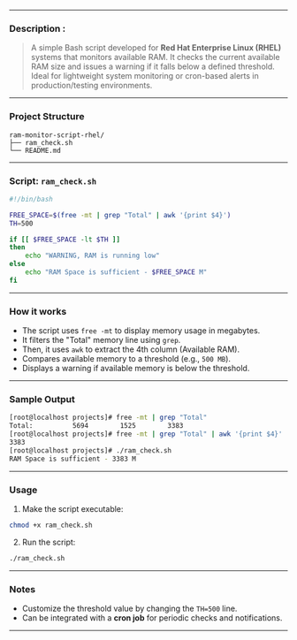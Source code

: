 
---

### Description :

> A simple Bash script developed for **Red Hat Enterprise Linux (RHEL)** systems that monitors available RAM. It checks the current available RAM size and issues a warning if it falls below a defined threshold. Ideal for lightweight system monitoring or cron-based alerts in production/testing environments.

---

### Project Structure

```
ram-monitor-script-rhel/
├── ram_check.sh
└── README.md
```

---

### Script: `ram_check.sh`

```bash
#!/bin/bash

FREE_SPACE=$(free -mt | grep "Total" | awk '{print $4}')
TH=500

if [[ $FREE_SPACE -lt $TH ]]
then
    echo "WARNING, RAM is running low"
else
    echo "RAM Space is sufficient - $FREE_SPACE M"
fi
```

---

### How it works

* The script uses `free -mt` to display memory usage in megabytes.
* It filters the "Total" memory line using `grep`.
* Then, it uses `awk` to extract the 4th column (Available RAM).
* Compares available memory to a threshold (e.g., `500 MB`).
* Displays a warning if available memory is below the threshold.

---

### Sample Output

```bash
[root@localhost projects]# free -mt | grep "Total"
Total:          5694        1525        3383
[root@localhost projects]# free -mt | grep "Total" | awk '{print $4}'
3383
[root@localhost projects]# ./ram_check.sh
RAM Space is sufficient - 3383 M
```

---

### Usage

1. Make the script executable:

```bash
chmod +x ram_check.sh
```

2. Run the script:

```bash
./ram_check.sh
```

---

### Notes

* Customize the threshold value by changing the `TH=500` line.
* Can be integrated with a **cron job** for periodic checks and notifications.

---
